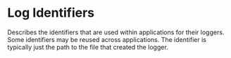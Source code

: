 # Log Identifiers

Describes the identifiers that are used within applications for their loggers.
Some identifiers may be reused across applications. The identifier is typically
just the path to the file that created the logger.
